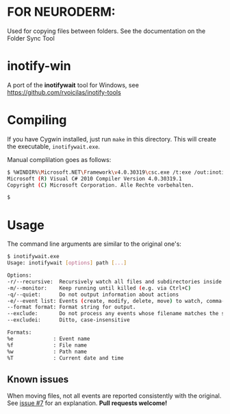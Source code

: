 FOR NEURODERM:
===========
Used for copying files between folders. See the documentation on the Folder Sync Tool 

inotify-win
===========
A port of the **inotifywait** tool for Windows, see https://github.com/rvoicilas/inotify-tools

Compiling
=========
If you have Cygwin installed, just run `make` in this directory. This will create the executable, `inotifywait.exe`.

Manual complilation goes as follows:

```sh
$ %WINDIR%\Microsoft.NET\Framework\v4.0.30319\csc.exe /t:exe /out:inotifywait.exe src\*.cs
Microsoft (R) Visual C# 2010 Compiler Version 4.0.30319.1
Copyright (C) Microsoft Corporation. Alle Rechte vorbehalten.

$ 
```

Usage
=====
The command line arguments are similar to the original one's:

```sh
$ inotifywait.exe
Usage: inotifywait [options] path [...]

Options:
-r/--recursive:  Recursively watch all files and subdirectories inside path
-m/--monitor:    Keep running until killed (e.g. via Ctrl+C)
-q/--quiet:      Do not output information about actions
-e/--event list: Events (create, modify, delete, move) to watch, comma-separated. Default: all
--format format: Format string for output.
--exclude:       Do not process any events whose filename matches the specified regex
--excludei:      Ditto, case-insensitive

Formats:
%e             : Event name
%f             : File name
%w             : Path name
%T             : Current date and time
```

Known issues
------------
When moving files, not all events are reported consistently with the original. See [issue #7](https://github.com/thekid/inotify-win/issues/7) for an explanation. **Pull requests welcome!**

